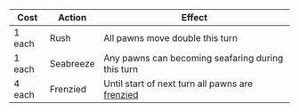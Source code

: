 | Cost   | Action    | Effect                                                                    |
| ------ | --------- | ------------------------------------------------------------------------- |
| 1 each | Rush      | All pawns move double this turn                                           |
| 1 each | Seabreeze | Any pawns can becoming seafaring during this turn                         |
| 4 each | Frenzied  | Until start of next turn all pawns are [frenzied](/appendix/?id=frenzied) |
